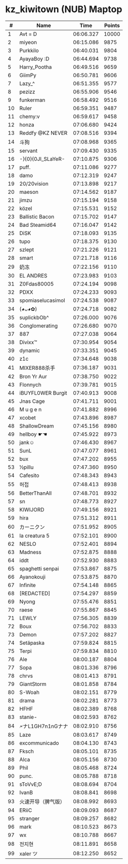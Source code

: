 # kz_kiwitown (NUB) Maptop

|  # | Name | Time | Points |
|-------------- | -------------- | -------------- | -------------- | 
| 1 | Avt = D | 06:06.327 | 10000 | 
| 2 | miyeon | 06:15.086 | 9875 | 
| 3 | Purkkilo | 06:40.031 | 9804 | 
| 4 | AyayaBoy :D | 06:44.694 | 9738 | 
| 5 | Harry_Pootha | 06:49.516 | 9659 | 
| 6 | GiimPy | 06:50.781 | 9606 | 
| 7 | Lazy_^ | 06:51.355 | 9577 | 
| 8 | pezizz | 06:55.906 | 9546 | 
| 9 | funkerman | 06:58.492 | 9516 | 
| 10 | Ruler | 06:59.351 | 9487 | 
| 11 | chemy:v | 06:59.617 | 9458 | 
| 12 | honza | 07:06.680 | 9424 | 
| 13 | Reddfy @KZ NEVER | 07:08.516 | 9394 | 
| 14 | 斗狗 | 07:08.968 | 9365 | 
| 15 | servant | 07:09.430 | 9335 | 
| 16 | -}{0}{0JI_SLaYeR- | 07:10.875 | 9306 | 
| 17 | puff. | 07:11.086 | 9277 | 
| 18 | damo | 07:12.319 | 9247 | 
| 19 | 20/20vision | 07:13.898 | 9217 | 
| 20 | maeson | 07:14.562 | 9187 | 
| 21 | jimzu | 07:15.194 | 9158 | 
| 22 | közel | 07:15.531 | 9152 | 
| 23 | Ballistic Bacon | 07:15.702 | 9147 | 
| 24 | Bad Steamid64 | 07:16.047 | 9142 | 
| 25 | DiSK | 07:18.093 | 9135 | 
| 26 | tupo | 07:18.375 | 9130 | 
| 27 | szlept | 07:21.226 | 9121 | 
| 28 | smart | 07:21.718 | 9116 | 
| 29 | 奶冻 | 07:22.156 | 9110 | 
| 30 | EL ANDRES | 07:23.983 | 9103 | 
| 31 | Z0Fdas80005 | 07:24.194 | 9098 | 
| 32 | PDXX | 07:24.233 | 9093 | 
| 33 | spomiaselucasimol | 07:24.538 | 9087 | 
| 34 | (◕ᴗ◕✿) | 07:24.718 | 9082 | 
| 35 | suplickbOb^ | 07:26.000 | 9076 | 
| 36 | Conglomerating | 07:26.680 | 9070 | 
| 37 | 887 | 07:27.038 | 9064 | 
| 38 | Divixx™ | 07:30.954 | 9054 | 
| 39 | dynamic | 07:33.351 | 9045 | 
| 40 | z1c | 07:34.648 | 9038 | 
| 41 | MIXER888杀手 | 07:36.187 | 9031 | 
| 42 | Bron Yr Aur | 07:38.750 | 9022 | 
| 43 | Flonnych | 07:39.781 | 9015 | 
| 44 | iBUYFL0WER Burgit | 07:40.913 | 9008 | 
| 45 | Jnas Cage | 07:41.711 | 9001 | 
| 46 | M u g e n | 07:41.882 | 8996 | 
| 47 | xcobet | 07:43.896 | 8987 | 
| 48 | ShallowDream | 07:45.156 | 8980 | 
| 49 | hellboy ☛☚ | 07:45.922 | 8973 | 
| 50 | jank☺ | 07:46.430 | 8967 | 
| 51 | SunL | 07:47.077 | 8961 | 
| 52 | bux | 07:47.202 | 8955 | 
| 53 | ½pillu | 07:47.360 | 8950 | 
| 54 | Cafesito | 07:48.343 | 8943 | 
| 55 | 허접 | 07:48.413 | 8938 | 
| 56 | BetterThanAll | 07:48.701 | 8932 | 
| 57 | sn | 07:48.773 | 8927 | 
| 58 | KIWIJORD | 07:49.156 | 8921 | 
| 59 | hira | 07:51.312 | 8911 | 
| 60 | カーニクン | 07:51.952 | 8905 | 
| 61 | la creatura 5 | 07:52.101 | 8900 | 
| 62 | NESLO | 07:52.401 | 8894 | 
| 63 | Madness | 07:52.875 | 8888 | 
| 64 | iddt | 07:52.930 | 8883 | 
| 65 | spaghetti senpai | 07:53.867 | 8875 | 
| 66 | Ayanokouji | 07:53.875 | 8870 | 
| 67 | Infinite | 07:54.148 | 8865 | 
| 68 | [REDACTED] | 07:54.297 | 8859 | 
| 69 | Nyong | 07:55.476 | 8851 | 
| 70 | raese | 07:55.867 | 8845 | 
| 71 | LEWLY | 07:56.305 | 8839 | 
| 72 | Boux | 07:56.702 | 8833 | 
| 73 | Demon | 07:57.202 | 8827 | 
| 74 | Setäpaska | 07:59.824 | 8815 | 
| 75 | Terpi | 07:59.834 | 8810 | 
| 76 | Ale | 08:00.187 | 8804 | 
| 77 | Sopa | 08:01.336 | 8796 | 
| 78 | chrvs | 08:01.413 | 8791 | 
| 79 | GiantStorm | 08:01.858 | 8784 | 
| 80 | S-Woah | 08:02.151 | 8779 | 
| 81 | drama | 08:02.281 | 8773 | 
| 82 | HFHF | 08:02.389 | 8768 | 
| 83 | stanie- | 08:02.593 | 8762 | 
| 84 | 🗲ナL1GH7n1nGナナ | 08:02.910 | 8756 | 
| 85 | Laze | 08:03.617 | 8749 | 
| 86 | excommunicado | 08:04.130 | 8743 | 
| 87 | Fksch | 08:05.101 | 8735 | 
| 88 | Alca | 08:05.156 | 8730 | 
| 89 | Phil | 08:05.468 | 8724 | 
| 90 | punc. | 08:05.788 | 8718 | 
| 91 | sToVvE;D | 08:08.694 | 8704 | 
| 92 | IvanB | 08:08.841 | 8698 | 
| 93 | 火速开导（脾气版） | 08:08.992 | 8693 | 
| 94 | ERiiC | 08:09.093 | 8687 | 
| 95 | stranger | 08:09.257 | 8682 | 
| 96 | mark | 08:10.523 | 8673 | 
| 97 | wx | 08:10.788 | 8667 | 
| 98 | 전지현 | 08:11.891 | 8658 | 
| 99 | xaler ツ | 08:12.250 | 8652 | 

